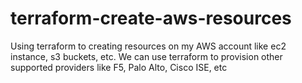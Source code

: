 # terraform-create-aws-resources
Using terraform to creating resources on my AWS account like ec2 instance, s3 buckets, etc.
We can use terraform to provision other supported providers like F5, Palo Alto, Cisco ISE, etc
